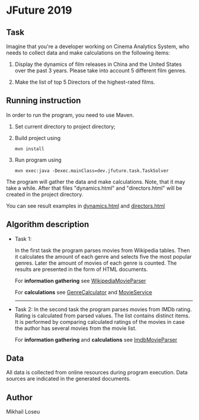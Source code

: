 # JFuture 2019

## Task
Imagine that you're a developer working on Cinema Analytics System, who needs to collect data and make calculations on the following items:

1. Display the dynamics of film releases in China and the United States over the past 3 years. Please take into account 5 different film genres.

2. Make the list of top 5 Directors of the highest-rated films.

## Running instruction
In order to run the program, you need to use Maven.

1. Set current directory to project directory;

2. Build project using

    ```
    mvn install
    ```

2. Run program using 

    ```
    mvn exec:java -Dexec.mainClass=dev.jfuture.task.TaskSolver
    ```

The program will gather the data and make calculations. Note, that it may take a while.
After that files "dynamics.html" and "directors.html" will be created in the project directory. 

You can see result examples in [dynamics.html](dynamics.html) and [directors.html](directors.html)

## Algorithm description
* Task 1:

    In the first task the program parses movies from Wikipedia tables.
    Then it calculates the amount of each genre and selects five the most popular genres.
    Later the amount of movies of each genre is counted. The results are presented in the form of HTML documents.
    
    For **information gathering** see [WikipediaMovieParser](src/main/java/dev/jfuture/task/parser/wikipedia/WikipediaMovieParser.java)
    
    For **calculations** see [GenreCalculator](src/main/java/dev/jfuture/task/calculator/GenreCalculator.java) and
    [MovieService](src/main/java/dev/jfuture/task/service/MovieService.java)
    
    ---
    
* Task 2:
    In the second task the program parses movies from IMDb rating.
    Rating is calculated from parsed values.
    The list contains distinct items.
    It is performed by comparing calculated ratings of the movies
    in case the author has several movies from the movie list.
    
    For **information gathering** and **calculations** see [ImdbMovieParser](src/main/java/dev/jfuture/task/parser/imdb/ImdbMovieParser.java)
    
## Data
All data is collected from online resources during program execution. 
Data sources are indicated in the generated documents.

## Author
Mikhail Loseu